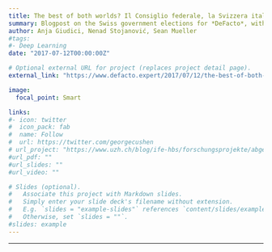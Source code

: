 ```yaml
---
title: The best of both worlds? Il Consiglio federale, la Svizzera italiana e la questione femminile
summary: Blogpost on the Swiss government elections for *DeFacto*, with Nenad Stojanović & Sean Mueller, in [German](https://www.defacto.expert/2017/07/12/the-best-of-both-worlds-der-bundesrat-das-tessin-und-die-geschlechtergleichheit/) & [Italian](https://www.defacto.expert/2017/07/12/the-best-of-both-worlds-il-consiglio-federale-la-svizzera-italiana-e-la-questione-femminile/?lang=it).  
author: Anja Giudici, Nenad Stojanović, Sean Mueller
#tags:
#- Deep Learning
date: "2017-07-12T00:00:00Z"

# Optional external URL for project (replaces project detail page).
external_link: "https://www.defacto.expert/2017/07/12/the-best-of-both-worlds-il-consiglio-federale-la-svizzera-italiana-e-la-questione-femminile/?lang=it"

image:
  focal_point: Smart

links:
#- icon: twitter
#  icon_pack: fab
#  name: Follow
#  url: https://twitter.com/georgecushen
# url_project: "https://www.uzh.ch/blog/ife-hbs/forschungsprojekte/abgeschlossen/schulwissen/"
#url_pdf: ""
#url_slides: ""
#url_video: ""

# Slides (optional).
#   Associate this project with Markdown slides.
#   Simply enter your slide deck's filename without extension.
#   E.g. `slides = "example-slides"` references `content/slides/example-slides.md`.
#   Otherwise, set `slides = ""`.
#slides: example
---
```


---

